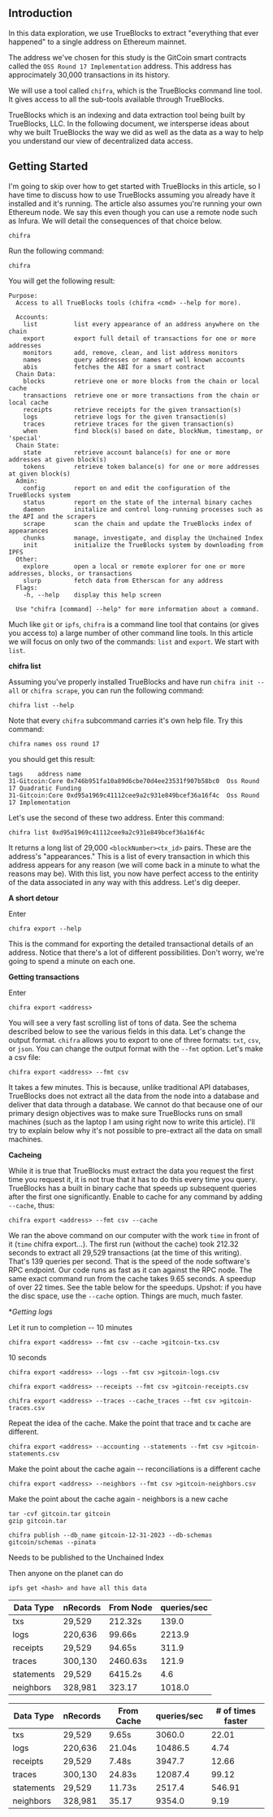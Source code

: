 ## Introduction

In this data exploration, we use TrueBlocks to extract "everything that ever happened" to a single address on Ethereum mainnet.

The address we've chosen for this study is the GitCoin smart contracts called the `OSS Round 17 Implementation` address. This address has approcimately 30,000 transactions in its history.

We will use a tool called `chifra`, which is the TrueBlocks command line tool. It gives access to all the sub-tools available through TrueBlocks.

TrueBlocks which is an indexing and data extraction tool being built by TrueBlocks, LLC. In the following document, we intersperse ideas about why we built TrueBlocks the way we did as well as the data as a way to help you understand our view of decentralized data access.

## Getting Started

I'm going to skip over how to get started with TrueBlocks in this article, so I have time to discuss how to use TrueBlocks assuming you already have it installed and it's running. The article also assumes you're running your own Ethereum node. We say this even though you can use a remote node such as Infura. We will detail the consequences of that choice below.

`chifra`

Run the following command:

```
chifra
```

You will get the following result:

```
Purpose:
  Access to all TrueBlocks tools (chifra <cmd> --help for more).

  Accounts:
    list          list every appearance of an address anywhere on the chain
    export        export full detail of transactions for one or more addresses
    monitors      add, remove, clean, and list address monitors
    names         query addresses or names of well known accounts
    abis          fetches the ABI for a smart contract
  Chain Data:
    blocks        retrieve one or more blocks from the chain or local cache
    transactions  retrieve one or more transactions from the chain or local cache
    receipts      retrieve receipts for the given transaction(s)
    logs          retrieve logs for the given transaction(s)
    traces        retrieve traces for the given transaction(s)
    when          find block(s) based on date, blockNum, timestamp, or 'special'
  Chain State:
    state         retrieve account balance(s) for one or more addresses at given block(s)
    tokens        retrieve token balance(s) for one or more addresses at given block(s)
  Admin:
    config        report on and edit the configuration of the TrueBlocks system
    status        report on the state of the internal binary caches
    daemon        initalize and control long-running processes such as the API and the scrapers
    scrape        scan the chain and update the TrueBlocks index of appearances
    chunks        manage, investigate, and display the Unchained Index
    init          initialize the TrueBlocks system by downloading from IPFS
  Other:
    explore       open a local or remote explorer for one or more addresses, blocks, or transactions
    slurp         fetch data from Etherscan for any address
  Flags:
    -h, --help    display this help screen

  Use "chifra [command] --help" for more information about a command.
```

Much like `git` or `ipfs`, `chifra` is a command line tool that contains (or gives you access to) a large number of other command line tools. In this article we will focus on only two of the commands: `list` and `export`. We start with `list`.

**chifra list**

Assuming you've properly installed TrueBlocks and have run `chifra init --all` or `chifra scrape`, you can run the following command:

```
chifra list --help
```

Note that every `chifra` subcommand carries it's own help file. Try this command:

```
chifra names oss round 17
```

you should get this result:

```
tags	address	name
31-Gitcoin:Core	0x746b951fa10a89d6cbe70d4ee23531f907b58bc0	Oss Round 17 Quadratic Funding
31-Gitcoin:Core	0xd95a1969c41112cee9a2c931e849bcef36a16f4c	Oss Round 17 Implementation
```

Let's use the second of these two address. Enter this command:

```
chifra list 0xd95a1969c41112cee9a2c931e849bcef36a16f4c
```

It returns a long list of 29,000 `<blockNumber><tx_id>` pairs. These are the address's "appearances." This is a list of every transaction in which this address appears for any reason (we will come back in a minute to what the reasons may be). With this list, you now have perfect access to the entirity of the data associated in any way with this address. Let's dig deeper.

**A short detour**

Enter

```
chifra export --help
```

This is the command for exporting the detailed transactional details of an address. Notice that there's a lot of different possibilities. Don't worry, we're going to spend a minute on each one.


**Getting transactions**

Enter

```
chifra export <address>
```

You will see a very fast scrolling list of tons of data. See the schema described below to see the various fields in this data. Let's change the output format. `chifra` allows you to export to one of three formats: `txt`, `csv`, or `json`. You can change the output format with the `--fmt` option. Let's make a csv file:

```
chifra export <address> --fmt csv
```

It takes a few minutes. This is because, unlike traditional API databases, TrueBlocks does not extract all the data from the node into a database and deliver that data through a database. We cannot do that because one of our primary design objectives was to make sure TrueBlocks runs on small machines (such as the laptop I am using right now to write this article). I'll try to explain below why it's not possible to pre-extract all the data on small machines.

**Cacheing**

While it is true that TrueBlocks must extract the data you request the first time you request it, it is not true that it has to do this every time you query. TrueBlocks has a built in binary cache that speeds up subsequent queries after the first one significantly. Enable to cache for any command by adding `--cache`, thus:

```
chifra export <address> --fmt csv --cache
```

We ran the above command on our computer with the work `time` in front of it (`time` chifra export...). The first run (without the cache) took 212.32 seconds to extract all 29,529 transactions (at the time of this writing). That's 139 queries per second. That is the speed of the node software's RPC endpoint. Our code runs as fast as it can against the RPC node. The same exact command run from the cache takes 9.65 seconds. A speedup of over 22 times. See the table below for the speedups. Upshot: if you have the disc space, use the `--cache` option. Things are much, much faster.

**Getting logs*


Let it run to completion -- 10 minutes

```
chifra export <address> --fmt csv --cache >gitcoin-txs.csv
```

10 seconds

```
chifra export <address> --logs --fmt csv >gitcoin-logs.csv
```

```
chifra export <address> --receipts --fmt csv >gitcoin-receipts.csv
```

```
chifra export <address> --traces --cache_traces --fmt csv >gitcoin-traces.csv
```

Repeat the idea of the cache. Make the point that trace and tx cache are different.

```
chifra export <address> --accounting --statements --fmt csv >gitcoin-statements.csv
```

Make the point about the cache again -- reconciliations is a different cache

```
chifra export <address> --neighbors --fmt csv >gitcoin-neighbors.csv
```

Make the point about the cache again - neighbors is a new cache

```
tar -cvf gitcoin.tar gitcoin
gzip gitcoin.tar
```

```
chifra publish --db_name gitcoin-12-31-2023 --db-schemas gitcoin/schemas --pinata
```

Needs to be published to the Unchained Index

Then anyone on the planet can do

```
ipfs get <hash> and have all this data
```




| Data Type  | nRecords | From Node | queries/sec |
| ---------- | -------- | --------- | ----------- |
| txs        | 29,529   | 212.32s   | 139.0       |
| logs       | 220,636  | 99.66s    | 2213.9      |
| receipts   | 29,529   | 94.65s    | 311.9       |
| traces     | 300,130  | 2460.63s  | 121.9       |
| statements | 29,529   | 6415.2s   | 4.6         |
| neighbors  | 328,981  | 323.17    | 1018.0      |


| Data Type  | nRecords | From Cache | queries/sec | # of times faster |
| ---------- | -------- | ---------- | ----------- | ----------------- |
| txs        | 29,529   | 9.65s      | 3060.0      | 22.01             |
| logs       | 220,636  | 21.04s     | 10486.5     | 4.74              |
| receipts   | 29,529   | 7.48s      | 3947.7      | 12.66             |
| traces     | 300,130  | 24.83s     | 12087.4     | 99.12             |
| statements | 29,529   | 11.73s     | 2517.4      | 546.91            |
| neighbors  | 328,981  | 35.17      | 9354.0      | 9.19              |


